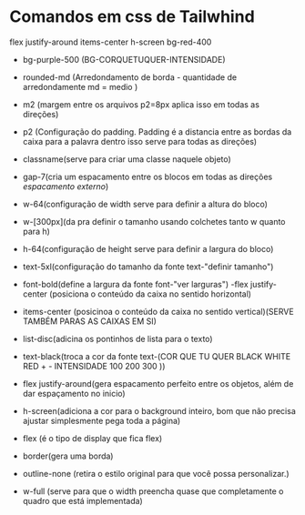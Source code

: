 # Comandos em css de Tailwhind
flex justify-around items-center h-screen bg-red-400

 - bg-purple-500 (BG-CORQUETUQUER-INTENSIDADE)

 - rounded-md (Arredondamento de borda - quantidade de arredondamente md = medio )

 - m2 (margem entre os arquivos p2=8px aplica isso em todas as direções)

 - p2 (Configuração do padding. Padding é a distancia entre as bordas da caixa para a palavra dentro isso serve para todas as direções)

 - classname(serve para criar uma classe naquele objeto)

 - gap-7(cria um espacamento entre os blocos em todas as direções *espacamento externo*)

 - w-64(configuração de width serve para definir a altura do bloco)
 - w-[300px](da pra definir o tamanho usando colchetes tanto w quanto para h)
 - h-64(configuração de height serve para definir a largura do bloco)
 - text-5xl(configuração do tamanho da fonte text-"definir tamanho")
 - font-bold(define a largura da fonte font-"ver larguras")
 -flex justify-center (posiciona o conteúdo da caixa no sentido horizontal)
 - items-center (posicinoa o conteúdo da caixa no sentido vertical)(SERVE TAMBÉM PARAS AS CAIXAS EM SI)
 -  list-disc(adicina os pontinhos de lista para o texto)
 -  text-black(troca a cor da fonte text-(COR QUE TU QUER BLACK WHITE RED + - INTENSIDADE 100 200 300 ))
 - flex justify-around(gera espacamento perfeito entre os objetos, além de dar espaçamento no inicio)
 - h-screen(adiciona a cor para o background inteiro, bom que não precisa ajustar simplesmente pega toda a página)
 - flex (é o tipo de display que fica flex)
 - border(gera uma borda)
 - outline-none (retira o estilo original para que você possa personalizar.)
 - w-full (serve para que o width preencha quase que completamente o quadro que está implementada)
